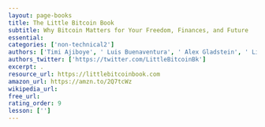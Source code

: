 ```yaml
---
layout: page-books
title: The Little Bitcoin Book
subtitle: Why Bitcoin Matters for Your Freedom, Finances, and Future
essential: 
categories: ['non-technical2']
authors: ['Timi Ajiboye', ' Luis Buenaventura', ' Alex Gladstein', ' Lily Liu', ' Alexander Lloyd', ' Alejandro Machado', ' Jimmy Song', ' Alena Vranova']
authors_twitter: ['https://twitter.com/LittleBitcoinBk']
excerpt: .
resource_url: https://littlebitcoinbook.com
amazon_url: https://amzn.to/2Q7tcWz
wikipedia_url: 
free_url: 
rating_order: 9
lesson: ['']
---
```


